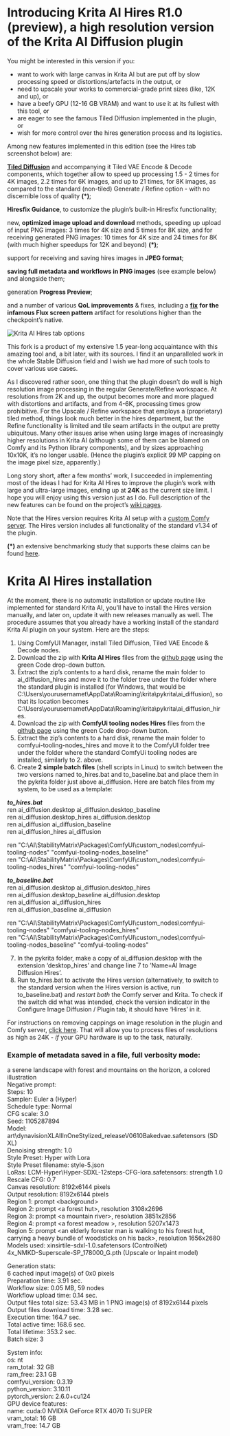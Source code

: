# Introducing Krita AI Hires R1.0 (preview), a high resolution version of the Krita AI Diffusion plugin

You might be interested in this version if you:  
 

- want to work with large canvas in Krita AI but are put off by slow processing speed or distortions/artefacts in the output, or   
- need to upscale your works to commercial-grade print sizes (like, 12K and up), or   
- have a beefy GPU (12-16 GB VRAM) and want to use it at its fullest with this tool, or  
- are eager to see the famous Tiled Diffusion implemented in the plugin, or  
- wish for more control over the hires generation process and its logistics.

Among new features implemented in this edition (see the Hires tab screenshot below) are: 

[**Tiled Diffusion**](https://github.com/shiimizu/ComfyUI-TiledDiffusion) and accompanying it Tiled VAE Encode & Decode components, which together allow to speed up processing 1.5 \- 2 times for 4K images, 2.2 times for 6K images, and up to 21 times, for 8K images, as compared to the standard (non-tiled) Generate / Refine option \- with no discernible loss of quality **(\*)**;   

**Hiresfix Guidance**, to customize the plugin’s built-in Hiresfix functionality;

new, **optimized image upload and download** methods, speeding up upload of input PNG images: 3 times for 4K size and 5 times for 8K size, and for receiving generated PNG images: 10 times for 4K size and 24 times for 8K (with much higher speedups for 12K and beyond) **(\*)**; 

support for receiving and saving hires images in **JPEG format**;

**saving full metadata and workflows in PNG images** (see example below) and alongside them;

generation **Progress Preview**;

and a number of various **QoL improvements** & fixes, including a [**fix**](https://github.com/minsky91/krita-ai-diffusion/wiki/5.-Hiresfix-Guidance:-a-few-examples#fixing-hiresfix-for-flux) **for the infamous Flux screen pattern** artifact for resolutions higher than the checkpoint’s native.

![Krita AI Hires tab options](https://github.com/user-attachments/assets/7c482251-b4b7-4b73-95c4-eab458f6b78a)
 
This fork is a product of my extensive 1.5 year-long acquaintance with this amazing tool and, a bit later, with its sources. I find it an unparalleled work in the whole Stable Diffusion field and I wish we had more of such tools to cover various use cases. 

As I discovered rather soon, one thing that the plugin doesn’t do well is high resolution image processing in the regular Generate/Refine workspace. At resolutions from 2K and up, the output becomes more and more plagued with distortions and artifacts, and from 4-6K, processing times grow prohibitive. For the Upscale / Refine workspace that employs a (proprietary) tiled method, things look much better in the hires department, but the Refine functionality is limited and tile seam artifacts in the output are pretty ubiquitous. Many other issues arise when using large images of increasingly higher resolutions in Krita AI (although some of them can be blamed on Comfy and its Python library components), and by sizes approaching 10x10K, it’s no longer usable. (Hence the plugin’s explicit 99 MP capping on the image pixel size, apparently.)

Long story short, after a few months’ work, I succeeded in implementing most of the ideas I had for Krita AI Hires to improve the plugin’s work with large and ultra-large images, ending up at **24K** as the current size limit. I hope you will enjoy using this version just as I do. Full description of the new features can be found on the project’s [wiki pages](https://github.com/minsky91/krita-ai-diffusion/wiki/1.-Krita-AI-Hires-tab-options). 

Note that the Hires version requires Krita AI setup with a [custom Comfy server](https://docs.interstice.cloud/comfyui-setup/). The Hires version includes all functionality of the standard v1.34 of the plugin.

**(\*)** an extensive benchmarking study that supports these claims can be found [here](https://github.com/minsky91/krita-ai-diffusion/wiki/2.-Upscaling-and-refining-from-1K-to-24K-with-Krita-AI-Hires).

# Krita AI Hires installation 

At the moment, there is no automatic installation or update routine like implemented for standard Krita AI, you’ll have to install the Hires version manually, and later on, update it with new releases manually as well. The procedure assumes that you already have a working install of the standard Krita AI plugin on your system. Here are the steps:

1. Using ComfyUI Manager, install Tiled Diffusion, Tiled VAE Encode & Decode nodes.  
2. Download the zip with **Krita AI Hires** files from the [github page](https://github.com/minsky91/krita-ai-diffusion) using the green Code drop-down button.  
3. Extract the zip’s contents to a hard disk, rename the main folder to ai\_diffusion\_hires and move it to the folder tree under the folder where the standard plugin is installed (for Windows, that would be C:\\Users\\yourusernamet\\AppData\\Roaming\\krita\\pykrita\\ai\_diffusion), so that its location becomes C:\\Users\\yourusernamet\\AppData\\Roaming\\krita\\pykrita\\ai\_diffusion\_hires.  
4. Download the zip with **ComfyUi tooling nodes Hires** files from the [github page](https://github.com/minsky91/comfyui-tooling-nodes) using the green Code drop-down button.  
5. Extract the zip’s contents to a hard disk, rename the main folder to comfyui-tooling-nodes\_hires and move it to the ComfyUI folder tree under the folder where the standard ComfyUi tooling nodes are installed, similarly to 2\. above.  
6. Create **2 simple batch files** (shell scripts in Linux) to switch between the two versions named to\_hires.bat and to\_baseline.bat and place them in the pykrita folder just above ai\_diffusion. Here are batch files from my system, to be used as a template:

***to\_hires.bat***  
ren ai\_diffusion.desktop ai\_diffusion.desktop\_baseline  
ren ai\_diffusion.desktop\_hires ai\_diffusion.desktop  
ren ai\_diffusion ai\_diffusion\_baseline  
ren ai\_diffusion\_hires ai\_diffusion

ren "C:\\AI\\StabilityMatrix\\Packages\\ComfyUI\\custom\_nodes\\comfyui-tooling-nodes" "comfyui-tooling-nodes\_baseline"  
ren "C:\\AI\\StabilityMatrix\\Packages\\ComfyUI\\custom\_nodes\\comfyui-tooling-nodes\_hires" "comfyui-tooling-nodes"

***to\_baseline.bat***  
ren ai\_diffusion.desktop ai\_diffusion.desktop\_hires  
ren ai\_diffusion.desktop\_baseline ai\_diffusion.desktop  
ren ai\_diffusion ai\_diffusion\_hires  
ren ai\_diffusion\_baseline ai\_diffusion

ren "C:\\AI\\StabilityMatrix\\Packages\\ComfyUI\\custom\_nodes\\comfyui-tooling-nodes" "comfyui-tooling-nodes\_hires"  
ren "C:\\AI\\StabilityMatrix\\Packages\\ComfyUI\\custom\_nodes\\comfyui-tooling-nodes\_baseline" "comfyui-tooling-nodes"

7. In the pykrita folder, make a copy of ai\_diffusion.desktop with the extension ‘desktop\_hires’ and change line 7 to ’Name=AI Image Diffusion Hires’.  
8. Run to\_hires.bat to activate the Hires version (alternatively, to switch to the standard version when the Hires version is active, run to\_baseline.bat) and *restart both* the Comfy server and Krita. To check if the switch did what was intended, check the version indicator in the Configure Image Diffusion / Plugin tab, it should have ‘Hires’ in it. 

For instructions on removing cappings on image resolution in the plugin and Comfy server, [click here](https://github.com/minsky91/krita-ai-diffusion/wiki/6.-How-to-remove-size-cappings-on-high-resolution-images-in-ComfyUI-and-Krita-AI). That will allow you to process files of resolutions as high as 24K \- *if* your GPU hardware is up to the task, naturally.

### Example of metadata saved in a file, full verbosity mode:

a serene landscape with forest and mountains on the horizon, a  colored illustration  
Negative prompt:     
Steps: 10  
Sampler: Euler a (Hyper)  
Schedule type: Normal  
CFG scale: 3.0  
Seed: 1105287894  
Model: art\\dynavisionXLAllInOneStylized\_releaseV0610Bakedvae.safetensors (SD XL)  
Denoising strength: 1.0  
Style Preset: Hyper with Lora  
Style Preset filename: style-5.json  
LoRas: LCM-Hyper\\Hyper-SDXL-12steps-CFG-lora.safetensors: strength 1.0   
Rescale CFG: 0.7  
Canvas resolution: 8192x6144 pixels  
Output resolution: 8192x6144 pixels  
Region 1: prompt \<background\>  
Region 2: prompt \<a forest hut\>, resolution 3108x2696  
Region 3: prompt \<a mountain river\>, resolution 3851x2856  
Region 4: prompt \<a forest meadow \>, resolution 5207x1473  
Region 5: prompt \<an elderly forester man is walking to his forest hut, carrying a heavy bundle of woodsticks on his back\>, resolution 1656x2680  
Models used: xinsirtile-sdxl-1.0.safetensors (ControlNet)  
               4x\_NMKD-Superscale-SP\_178000\_G.pth (Upscale or Inpaint model)

Generation stats:  
6 cached input image(s) of 0x0 pixels  
Preparation time: 3.91 sec.  
Workflow size: 0.05 MB, 59 nodes  
Workflow upload time: 0.14 sec.  
Output files total size: 53.43 MB in 1 PNG image(s) of 8192x6144 pixels  
Output files download time: 3.28 sec.  
Execution time: 164.7 sec.  
Total active time: 168.6 sec.  
Total lifetime: 353.2 sec.  
Batch size: 3

System info:  
os: nt  
ram\_total: 32 GB  
ram\_free: 23.1 GB  
comfyui\_version: 0.3.19  
python\_version: 3.10.11   
pytorch\_version: 2.6.0+cu124  
GPU device features:  
name: cuda:0 NVIDIA GeForce RTX 4070 Ti SUPER  
vram\_total: 16 GB  
vram\_free: 14.7 GB
